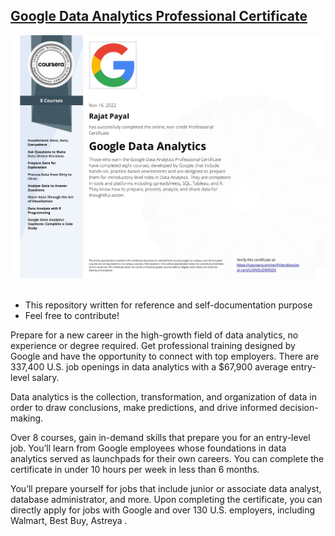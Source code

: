 ## [Google Data Analytics Professional Certificate](https://www.coursera.org/professional-certificates/google-data-analytics)

![cert](google-data-analytics.jpg)
&nbsp;

* This repository written for reference and self-documentation purpose
* Feel free to contribute!

Prepare for a new career in the high-growth field of data analytics, no experience or degree required. Get professional training designed by Google and have the opportunity to connect with top employers. There are 337,400 U.S. job openings in data analytics with a $67,900 average entry-level salary.

Data analytics is the collection, transformation, and organization of data in order to draw conclusions, make predictions, and drive informed decision-making. 

Over 8 courses, gain in-demand skills that prepare you for an entry-level job. You’ll learn from Google employees whose foundations in data analytics served as launchpads for their own careers. You can complete the certificate in under 10 hours per week in less than 6 months. 

You’ll prepare yourself for jobs that include junior or associate data analyst, database administrator, and more. Upon completing the certificate, you can directly apply for jobs with Google and over 130 U.S. employers, including Walmart, Best Buy, Astreya .
